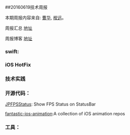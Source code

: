 
##20160619技术周报

本期周报内容来自: [曹华](https://github.com/GlareCH), [桉远](https://github.com/AnYuan)。

周报汇总 [地址](https://github.com/BaiduHiDeviOS/iOS-Tech-Weekly)

周报博客 [地址](http://baiduhidevios.github.io/)

### swift:

### iOS HotFix


### 技术实践

### 开源代码：

[JPFPSStatus](https://github.com/joggerplus/JPFPSStatus): Show FPS Status on StatusBar

[fantastic-ios-animation](https://github.com/onmyway133/fantastic-ios-animation):A collection of iOS animation repos

### 工具：
